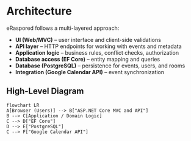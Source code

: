 # Architecture

eRaspored follows a multi-layered approach:
- **UI (Web/MVC)** – user interface and client-side validations
- **API layer** – HTTP endpoints for working with events and metadata
- **Application logic** – business rules, conflict checks, authorization
- **Database access (EF Core)** – entity mapping and queries
- **Database (PostgreSQL)** – persistence for events, users, and rooms
- **Integration (Google Calendar API)** – event synchronization

## High-Level Diagram

```mermaid
flowchart LR
A[Browser (Users)] --> B["ASP.NET Core MVC and API"]
B --> C[Application / Domain Logic]
C --> D["EF Core"]
D --> E["PostgreSQL"]
C --> F["Google Calendar API"]

